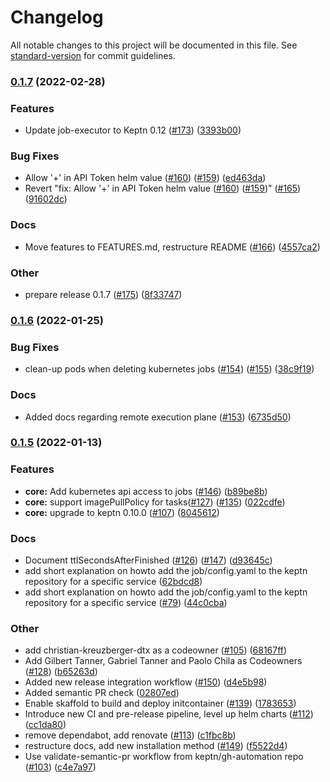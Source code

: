 # Changelog

All notable changes to this project will be documented in this file. See [standard-version](https://github.com/conventional-changelog/standard-version) for commit guidelines.

### [0.1.7](https://github.com/keptn-contrib/job-executor-service/compare/0.1.6...0.1.7) (2022-02-28)


### Features

* Update job-executor to Keptn 0.12 ([#173](https://github.com/keptn-contrib/job-executor-service/issues/173)) ([3393b00](https://github.com/keptn-contrib/job-executor-service/commit/3393b0039959c51bc889525ce06c9dd9ac039bdf))


### Bug Fixes

* Allow '+' in API Token helm value ([#160](https://github.com/keptn-contrib/job-executor-service/issues/160)) ([#159](https://github.com/keptn-contrib/job-executor-service/issues/159)) ([ed463da](https://github.com/keptn-contrib/job-executor-service/commit/ed463da98fb50b90fa485483f81505bea49855dd))
* Revert "fix: Allow '+' in API Token helm value ([#160](https://github.com/keptn-contrib/job-executor-service/issues/160)) ([#159](https://github.com/keptn-contrib/job-executor-service/issues/159))" ([#165](https://github.com/keptn-contrib/job-executor-service/issues/165)) ([91602dc](https://github.com/keptn-contrib/job-executor-service/commit/91602dcec68861a8ce387bf8630a2254a0bbb710))


### Docs

* Move features to FEATURES.md, restructure README ([#166](https://github.com/keptn-contrib/job-executor-service/issues/166)) ([4557ca2](https://github.com/keptn-contrib/job-executor-service/commit/4557ca2dc0dc5f9f4aeb69b986cc4487b324c8c2))


### Other

* prepare release 0.1.7 ([#175](https://github.com/keptn-contrib/job-executor-service/issues/175)) ([8f33747](https://github.com/keptn-contrib/job-executor-service/commit/8f337470279325df499dc54ee4eaeea24496d4ae))

### [0.1.6](https://github.com/keptn-contrib/job-executor-service/compare/0.1.5...0.1.6) (2022-01-25)


### Bug Fixes

* clean-up pods when deleting kubernetes jobs ([#154](https://github.com/keptn-contrib/job-executor-service/issues/154)) ([#155](https://github.com/keptn-contrib/job-executor-service/issues/155)) ([38c9f19](https://github.com/keptn-contrib/job-executor-service/commit/38c9f19886251b5bbdd06a6391db1c146d90ce29))


### Docs

* Added docs regarding remote execution plane ([#153](https://github.com/keptn-contrib/job-executor-service/issues/153)) ([6735d50](https://github.com/keptn-contrib/job-executor-service/commit/6735d504426de006137c055447d1b126860ba7b0))

### [0.1.5](https://github.com/keptn-contrib/job-executor-service/compare/0.1.4...0.1.5) (2022-01-13)


### Features

* **core:** Add kubernetes api access to jobs ([#146](https://github.com/keptn-contrib/job-executor-service/issues/146)) ([b89be8b](https://github.com/keptn-contrib/job-executor-service/commit/b89be8b27df2959bf08cbd548ee1f9266562f287))
* **core:** support imagePullPolicy for tasks([#127](https://github.com/keptn-contrib/job-executor-service/issues/127)) ([#135](https://github.com/keptn-contrib/job-executor-service/issues/135)) ([022cdfe](https://github.com/keptn-contrib/job-executor-service/commit/022cdfef9645521b5337dae82b017ca3c164c65b))
* **core:** upgrade to keptn 0.10.0 ([#107](https://github.com/keptn-contrib/job-executor-service/issues/107)) ([8045612](https://github.com/keptn-contrib/job-executor-service/commit/80456129634a6e55d9c8297b403b5cb8ed26066e))


### Docs

*  Document ttlSecondsAfterFinished ([#126](https://github.com/keptn-contrib/job-executor-service/issues/126)) ([#147](https://github.com/keptn-contrib/job-executor-service/issues/147)) ([d93645c](https://github.com/keptn-contrib/job-executor-service/commit/d93645c367ed024a3a3ed1eee93347c61cf7c70d))
* add short explanation on howto add the job/config.yaml to the keptn repository for a specific service ([62bdcd8](https://github.com/keptn-contrib/job-executor-service/commit/62bdcd8ee69f7dc2dcc4363dc7fcef33b4a85e1f))
* add short explanation on howto add the job/config.yaml to the keptn repository for a specific service ([#79](https://github.com/keptn-contrib/job-executor-service/issues/79)) ([44c0cba](https://github.com/keptn-contrib/job-executor-service/commit/44c0cbaa26ad67a220710431c48b1678dd8c90d2))


### Other

* add christian-kreuzberger-dtx as a codeowner ([#105](https://github.com/keptn-contrib/job-executor-service/issues/105)) ([68167ff](https://github.com/keptn-contrib/job-executor-service/commit/68167ff0c304570630ca56b0a510521f19863209))
* Add Gilbert Tanner, Gabriel Tanner and Paolo Chila as Codeowners ([#128](https://github.com/keptn-contrib/job-executor-service/issues/128)) ([b65263d](https://github.com/keptn-contrib/job-executor-service/commit/b65263d4f36240c456994d22a31f8ab425bc1c0e))
* Added new release integration workflow ([#150](https://github.com/keptn-contrib/job-executor-service/issues/150)) ([d4e5b98](https://github.com/keptn-contrib/job-executor-service/commit/d4e5b989517aea8a59b1ee897e8c142359f3202a))
* Added semantic PR check ([02807ed](https://github.com/keptn-contrib/job-executor-service/commit/02807edb79cd5629bba99a8598370e5db83fa8dc))
* Enable skaffold to build and deploy initcontainer ([#139](https://github.com/keptn-contrib/job-executor-service/issues/139)) ([1783653](https://github.com/keptn-contrib/job-executor-service/commit/1783653b449d4c420dba2223dd529aac571802fe))
* Introduce new CI and pre-release pipeline, level up helm charts ([#112](https://github.com/keptn-contrib/job-executor-service/issues/112)) ([cc1da80](https://github.com/keptn-contrib/job-executor-service/commit/cc1da80f4310f1a5d60d4b3d119cc6ca85d50a25))
* remove dependabot, add renovate ([#113](https://github.com/keptn-contrib/job-executor-service/issues/113)) ([c1fbc8b](https://github.com/keptn-contrib/job-executor-service/commit/c1fbc8b0ceb06ef1a7e0798f901039d7d3c7f2e4))
* restructure docs, add new installation method ([#149](https://github.com/keptn-contrib/job-executor-service/issues/149)) ([f5522d4](https://github.com/keptn-contrib/job-executor-service/commit/f5522d4968958fba84e0a4a84a5f24392ddfeae2))
* Use validate-semantic-pr workflow from keptn/gh-automation repo ([#103](https://github.com/keptn-contrib/job-executor-service/issues/103)) ([c4e7a97](https://github.com/keptn-contrib/job-executor-service/commit/c4e7a9725edd4dd0fed79971cc5184d55a5185db))
